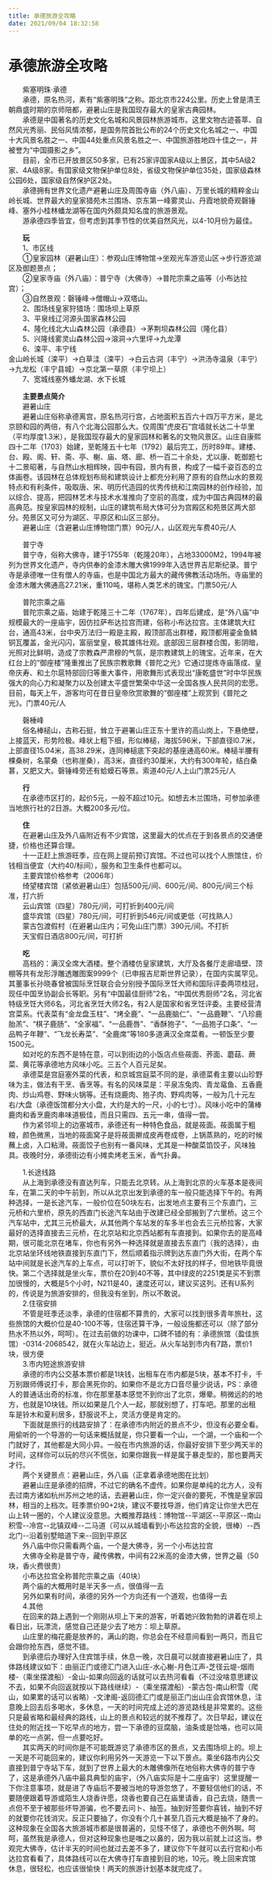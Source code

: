 ```yaml
---
title: 承德旅游全攻略  
date: 2021/09/04 18:32:58  
---
```

  
# 承德旅游全攻略  

&emsp;&emsp;紫塞明珠·承德  
&emsp;&emsp;承德，原名热河，素有“紫塞明珠”之称。距北京市224公里。历史上曾是清王朝鼎盛时期的京师陪都，避暑山庄是我国现存最大的皇家古典园林。  
&emsp;&emsp;承德是中国著名的历史文化名城和风景园林旅游城市。这里文物古迹荟萃、自然风光秀丽、民俗风情浓郁，是国务院首批公布的24个历史文化名城之一、中国十大风景名胜之一、中国44处重点风景名胜之一、中国旅游胜地四十佳之一，并被誉为“中国摄影之乡”。  
&emsp;&emsp;目前，全市已开放景区50多家，已有25家评国家A级以上景区，其中5A级2家、4A级8家。有国家级文物保护单位8处，省级文物保护单位35处，国家级森林公园6处，国家级自然保护区2处。  
&emsp;&emsp;承德拥有世界文化遗产避暑山庄及周围寺庙（外八庙）、万里长城的精粹金山岭长城、世界最大的皇家猎苑木兰围场、京东第一峰雾灵山、丹霞地貌奇观磬锤峰、塞外小桂林蟠龙湖等在国内外颇具知名度的旅游景观。  
&emsp;&emsp;游承德四季皆宜，但考虑到其季节性的优美自然风光，以4-10月份为最佳。  
  
&emsp;&emsp;**玩**  
&emsp;&emsp;1、市区线  
&emsp;&emsp;①皇家园林（避暑山庄）：参观山庄博物馆→坐观光车游览山区→步行游览湖区及御题景点；  
&emsp;&emsp;②皇家寺庙（外八庙）：普宁寺（大佛寺）→普陀宗乘之庙等（小布达拉宫）；  
&emsp;&emsp;③自然景观：磬锤峰→僧帽山→双塔山。  
&emsp;&emsp;2、围场线皇家狩猎场：围场坝上草原  
&emsp;&emsp;3、平泉线辽河源头国家森林公园  
&emsp;&emsp;4、隆化线北大山森林公园（承德县）→茅荆坝森林公园（隆化县）  
&emsp;&emsp;5、兴隆线雾灵山森林公园→溶洞→六里坪→九龙潭  
&emsp;&emsp;6、滦平、丰宁线  
金山岭长城（滦平）→白草洼（滦平）→白云古洞（丰宁）→洪汤寺温泉（丰宁）→九龙松（丰宁县城）→京北第一草原（丰宁坝上）  
&emsp;&emsp;7、宽城线塞外蟠龙湖、水下长城  
  
&emsp;&emsp;**主要景点简介**  
&emsp;&emsp;避暑山庄  
&emsp;&emsp;避暑山庄俗称承德离宫，原名热河行宫，占地面积五百六十四万平方米，是北京颐和园的两倍，有八个北海公园那么大。仅周围“虎皮石”宫墙就长达二十华里（平均厚度1.3米），是我国现存最大的皇家园林和著名的文物风景区。山庄自康熙四十二年（1703）始建，至乾隆五十七年（1792）最后完工，历时89年。建楼、台、殿、阁、轩、斋、亭、榭、庙、塔、廊、桥一百二十余处，尤以康、乾御题七十二景昭著，与自然山水相辉映，园中有园，景内有景，构成了一幅千姿百态的立体画卷。该园林在总体规划布局和建筑设计上都充分利用了原有的自然山水的景观特点和有利条件，吸取唐、宋、明历代造园的优秀传统和江南园林的创作经验，加以综合、提高，把园林艺术与技术水准推向了空前的高度，成为中国古典园林的最高典范。按皇家园林的规制，山庄的建筑布局大体可分为宫殿区和苑景区两大部分。苑景区又可分为湖区、平原区和山区三部分。  
&emsp;&emsp;避暑山庄（含避暑山庄博物馆门票）90元/人，山区观光车费40元/人  
  
&emsp;&emsp;普宁寺  
&emsp;&emsp;普宁寺，俗称大佛寺，建于1755年（乾隆20年），占地33000M2，1994年被列为世界文化遗产，寺内供奉的金漆木雕大佛1999年入选世界吉尼斯纪录。普宁寺是承德唯一住有僧人的寺庙，也是中国北方最大的藏传佛教活动场所。寺庙里的金漆木雕大佛通高27.21米，重110吨，堪称人类艺术的瑰宝。门票50元/人  
  
&emsp;&emsp;普陀宗乘之庙  
&emsp;&emsp;普陀宗乘之庙，始建于乾隆三十二年（1767年），四年后建成，是“外八庙”中规模最大的一座庙宇，因仿拉萨布达拉宫而建，俗称小布达拉宫。主体建筑大红台，通高43米，台中央万法归一殿是主殿，殿顶部高出群楼，殿顶都用鎏金鱼鳞铜瓦覆盖，金光闪闪，富丽堂皇，极其雄伟壮观。底部因三层群楼合围，影阴暗，光照对比鲜明，造成了宗教森严肃穆的气氛，是宗教建筑上的瑰宝。近年来，在大红台上的“御座楼”隆重推出了民族宗教歌舞《普陀之光》它通过提炼寺庙落成、皇帝庆寿、和土尔扈特部回归等重大事件，用歌舞形式表现出“康乾盛世”时中华民族强大的向心力和凝聚力以及创建太平盛世繁荣中华这一全国各族人民共同的宏愿。目前，每天上午，游客均可在昔日皇帝欣赏歌舞的“御座楼”上观赏到《普陀之光》。门票40元/人  
  
&emsp;&emsp;磬棰峰  
&emsp;&emsp;俗名棒槌山，古称石挺，耸立于避署山庄正东十里许的高山岗上，下悬绝壁，上接蓝天，形势险极。峰状上粗下细，形似棒槌，海拔596米，下部直径l0.7米，上部直径15.04米，高38.29米，连同棒槌底下突起的基座通高60米。棒槌半腰有棵桑树，名蒙桑（也称崖桑），高3米，直径约30厘米，大约有300年轮，结白桑葚，又肥又大。磬锤峰旁还有蛤蟆石等景。索道40元/人上山门票25元/人  
  
&emsp;&emsp;**行**  
&emsp;&emsp;在承德市区打的，起价5元，一般不超过10元。如想去木兰围场，可参加承德当地旅行社的2日游。大概200多元/位。  
  
&emsp;&emsp;**住**  
&emsp;&emsp;在避暑山庄及外八庙附近有不少宾馆，这里最大的优点在于到各景点的交通便捷，价格也还算合理。  
&emsp;&emsp;十一正赶上旅游旺季，应在网上提前预订宾馆。不过也可以找个人旅馆住，价钱相当便宜（大约40/标间），服务和卫生条件也都可以。  
&emsp;&emsp;主要宾馆价格参考（2006年）  
&emsp;&emsp;绮望楼宾馆（紧依避暑山庄）包括500元/间、600元/间、800元/间三个标准，打六折  
&emsp;&emsp;云山宾馆（四星）780元/间，可打折到400元/间  
&emsp;&emsp;盛华宾馆（四星）780元/间，可打折到546元/间或更低（可找熟人）  
&emsp;&emsp;蒙古包渡假村（在避暑山庄内；可免山庄门票）390元/间。不打折  
&emsp;&emsp;天宝假日酒店800元/间，可打折  
  
&emsp;&emsp;**吃**  
&emsp;&emsp;高档的：满汉全席大酒楼。整个酒楼仿皇家建筑，大厅及各餐厅走廊墙壁、顶棚等共有龙形浮雕透雕图案9999个（已申报吉尼斯世界记录），在国内实属罕见。其董事长孙晓春曾被国际烹饪联合会分别授予国际烹饪大师和国际评委两项桂冠，现任中国烹协副会长等职。另有“中国最佳厨师”2名，“中国优秀厨师”2名，河北省特级烹饪大师6名，河北省烹饪大师2名，有2人是国家和省烹饪评委。主要经营清宫菜系。代表菜有“金龙盘玉柱”、“烤全鹿”、“一品鹿脑仁”、“一品鹿鞭”、“八珍鹿胎羔”、“棋子鹿肠”、“全家福”、“一品鹿唇”、“香酥狍子”、“一品狍子口条”、“一品鸭子年鞭”、“飞龙长寿菜”、“全鹿席”等180多道满汉全席菜肴。一顿饭至少要1500元。  
&emsp;&emsp;如对吃的东西不是特在意，可以到街边的小饭店点些莜面、荞面、蘑菇、蕨菜、黄花等承德地方风味小吃。三五个人百元足矣。  
&emsp;&emsp;承德菜是宫庭塞外菜的代表，和京城宫庭菜不同的是，承德菜肴主要以山珍野味为主，做法有干烹、香烹等。有名的风味菜是：平泉冻兔肉、青龙鼋鱼、五香鹿肉、炒山鸡卷、野味火锅等。还有烧鹿肉、狍子肉、野鸡肉等，一般为几十元左右/大盘（承德饭馆都分大小盘，大约是大的一尺，小的七寸）。风味小吃中的蒲棒鹿肉和香烹鹿肉串味道极佳，而且只需四、五元一串，值得一尝。  
&emsp;&emsp;作为紧邻坝上的边塞城市，承德还有一种特色食品，就是莜面。莜面属于粗粮，颜色微黑，当地的莜面窝子是将莜面擀成皮再卷成卷，上锅蒸熟的，吃的时候蘸上卤，入口粘滑。莜面饺子也别有一番风味，尤其是一种酸菜馅饺子，风味独具。夜晚时分，承德街边有小摊卖烤老玉米，香气扑鼻。  
  
&emsp;&emsp;1.长途线路  
&emsp;&emsp;从上海到承德没有直达列车，只能去北京转。从上海到北京的火车基本是夜间车，在第二天的中午前到，所以从北京出发到承德的车一般只能选择下午的。有两种选择，一是长途汽车，一般价位在50块左右，出发地点主要有三个东直门，三元桥和六里桥，原先的西直门长途汽车站由于改建已经全部搬到了六里桥。这三个汽车站中，尤其三元桥最大，从其他两个车站发的车多半也会去三元桥拉客，大家最好的选择直接去三元桥，在北京站和北京西站都有车直接到。如果你去的是高峰期，很可能北京在堵车，你也有另外一种选择就是直接去东直门（我的选择），由北京站坐环线地铁直接到东直门下，然后顺着指示牌到达东直门外大街，在两个车站中间就是长途汽车的上车点，可以打听下，貌似不太好找的样子，但地铁毕竟很快。第二个选择就是坐火车，票价在20到40不等，其中绿皮的2251类是买不到票加很慢的，大概是5个小时，N211是40，速度还可以，建议买这列。还有U系列的，传说是为旅游安排的，但我没有坐到，所以不敢说。  
&emsp;&emsp;2.住宿安排  
&emsp;&emsp;不管是旺季还淡季，承德的住宿都不算贵的，大家可以找到很多青年旅社，这些旅馆的大概价位是40-100不等，住宿还算干净，一般设施都还可以（除了部分热水不热以外，呵呵）。在过去前做的功课中，口碑不错的有：承德旅馆（盈佳旅馆）-0314-2068542，就在火车站边上，挺近。从火车站到市内有7路，票价1块，很方便  
&emsp;&emsp;3.市内短途旅游安排  
&emsp;&emsp;承德的市内公交基本票价都是1块钱，出租车在市内都是5块，基本不打卡，千万别跟师傅说打卡，那会黑死你的。如果你不是北方口音尽量少说话，PS：承德人的普通话出奇的标准，你在那里基本感觉不到你出了北京，爆晕。稍微远的的地方，也就是10块钱。所以如果是几个人一起，那就别想了，打车吧。那里的出租车是铃木和夏利居多，舒服说不上，灵活方便是肯定的。  
&emsp;&emsp;下面就是旅行的线路安排了：在承德市内附近的景点不少，但没有必要全看。用偷听的一个导游的一句话来概括就是，你只要看一个山，一个湖，一个庙和一个门就好了，其他都是大同小异。一般在市内旅游的话，你最好安排下至少两天半的时间，这样你可以玩的尽兴不慌张，如果你跟我一样是属于暴走型的，那也要两天才行。  
&emsp;&emsp;两个关键景点：避暑山庄，外八庙（正拿着承德地图在比划）  
&emsp;&emsp;避暑山庄是承德的招牌，不过它的确名不虚传。如果你是单纯的北方人，没有去过南方诸如杭州苏州之地的话，去避暑山庄，你一定兴奋的要死，不愧是皇家园林，相当的上档次。旺季票价90+2块，建议不要找导游，他们肯定让你坐大巴在山上转一圈的，个人建议没意思。大概推荐路线：博物馆--平湖区--平原区--南山积雪--冷宫--北镇双峰--二马道（可以从城墙看到小布达拉宫的全貌，很棒）--西北门--沿着别墅暗道下来--回到平原区  
&emsp;&emsp;外八庙中你只需看两个庙，一个是大佛寺，另一个小布达拉宫  
&emsp;&emsp;大佛寺全称是普宁寺，藏传佛教，中间有22米高的金漆大佛，世界之最（50块，香火费很贵）  
&emsp;&emsp;小布达拉宫全称普陀宗乘之庙（40块）  
&emsp;&emsp;两个庙的大概用时是半天多一点，很值得一去  
&emsp;&emsp;另外如果有时间，承德的另外一个方向还有一个道观，也值得一去  
&emsp;&emsp;4.其他  
&emsp;&emsp;在回来的路上遇到一个刚刚从坝上下来的游客，听着她兴致勃勃的讲着在坝上看日出，玩漂流，感觉自己还是少去了地方：坝上草原。  
&emsp;&emsp;山庄里的梅花鹿是放养的，满山的跑，你总会在不经意间看到一两只，而且它会跟你抢东西，感觉不错。  
&emsp;&emsp;到承德后办理好入住宾馆手续，休息一晚，次日晨可以就直接避暑山庄了，具体路线建议如下：由丽正门或德汇门进入山庄-水心榭-月色江声-芝径云堤-烟雨楼-（乘坐摆渡船）-金山-如果向回返的话就可以去热河看看（不过没啥意思建议不去，如果不向回返就按以下路线继续）-（乘坐摆渡船）-蒙古包-南山积雪（爬山，如果累的话可以省略）-文津阁-返回德汇门或是丽正门出山庄会宾馆休息，注意晚上回去后多喝水，多休息，一天的时间完成上述的游览路线是非常累的。这些只是最省略和最经典的路线，山上的景点和较远的就不推荐了。次日早起，建议在住处的附近找一下吃早点的地方，尝一下承德的豆腐脑，油条或是饸咯，也可以简单的吃一点粥，但一点要吃好。  
&emsp;&emsp;其实两天的时间你是不可能既游览了承德市区的景点，又去围场坝上的。坝上一天是不可能回来的，建议你利用另外一天游览一下以下景点。乘坐6路市内公交直接到普宁寺站下车，就到了世界上最大的木雕佛像所在地俗称大佛寺的普宁寺了，这是承德外八庙中最具典型的庙宇，（外八庙实际是十二座庙宇）这里提醒一下你注意事项，就是进了寺庙后不要被当地的导游忽悠了，不要轻信他们的话，不要随便跟着导游或陌生人烧香许愿，烧香也要自己在庙里请香，自己去烧，随贵一点但不至于被那些坏导游骗，也不要去问卜、抽签。抽到好签要你喜钱，抽到不好的就要你花钱消灾。反正只要抽了，你没有个几十甚至几百元大概是抽不了身的。这种现象在全国各大旅游城市都是很普遍的，见怪不怪了，承德也不例外啊。呵呵，虽然我是承德人，但对这种现象也是嗤之以鼻的，因为我以前就上过这当。参观完大佛寺，估计半天的时间也就过去差不多了，建议你下午就可以去行宫和小布达拉宫看看了，具体路线可以在大佛寺打车直接到目的地，10元。晚上回来宾馆休息，很轻松，也应该很愉快！两天的旅游计划基本就完成了。